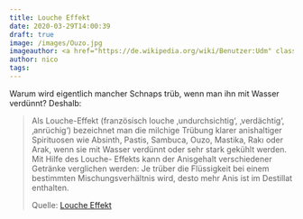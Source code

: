 ```yaml
---
title: Louche Effekt
date: 2020-03-29T14:00:39
draft: true
image: /images/Ouzo.jpg
imageauthor: <a href="https://de.wikipedia.org/wiki/Benutzer:Udm" class="extiw" title="de:Benutzer:Udm">de:Benutzer:Udm</a>,
author: nico
tags: 
---
```


Warum wird eigentlich mancher Schnaps trüb, wenn man ihn mit Wasser verdünnt? Deshalb:

> Als Louche-Effekt (französisch louche ‚undurchsichtig‘, ‚verdächtig‘,
> ‚anrüchig‘) bezeichnet man die milchige Trübung klarer anishaltiger
> Spirituosen wie Absinth, Pastis, Sambuca, Ouzo, Mastika, Rakı oder Arak, wenn
> sie mit Wasser verdünnt oder sehr stark gekühlt werden. Mit Hilfe des Louche-
> Effekts kann der Anisgehalt verschiedener Getränke verglichen werden: Je
> trüber die Flüssigkeit bei einem bestimmten Mischungsverhältnis wird, desto
> mehr Anis ist im Destillat enthalten.
>
> Quelle: [Louche Effekt](https://de.wikipedia.org/wiki/Louche-Effekt)
